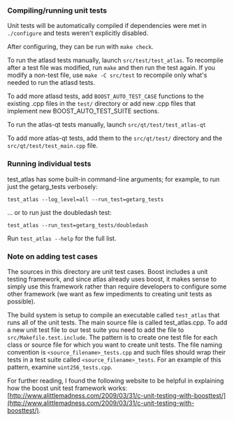 ### Compiling/running unit tests

Unit tests will be automatically compiled if dependencies were met in `./configure`
and tests weren't explicitly disabled.

After configuring, they can be run with `make check`.

To run the atlasd tests manually, launch `src/test/test_atlas`. To recompile
after a test file was modified, run `make` and then run the test again. If you
modify a non-test file, use `make -C src/test` to recompile only what's needed
to run the atlasd tests.

To add more atlasd tests, add `BOOST_AUTO_TEST_CASE` functions to the existing
.cpp files in the `test/` directory or add new .cpp files that
implement new BOOST_AUTO_TEST_SUITE sections.

To run the atlas-qt tests manually, launch `src/qt/test/test_atlas-qt`

To add more atlas-qt tests, add them to the `src/qt/test/` directory and
the `src/qt/test/test_main.cpp` file.

### Running individual tests

test_atlas has some built-in command-line arguments; for
example, to run just the getarg_tests verbosely:

    test_atlas --log_level=all --run_test=getarg_tests

... or to run just the doubledash test:

    test_atlas --run_test=getarg_tests/doubledash

Run `test_atlas --help` for the full list.

### Note on adding test cases

The sources in this directory are unit test cases.  Boost includes a
unit testing framework, and since atlas already uses boost, it makes
sense to simply use this framework rather than require developers to
configure some other framework (we want as few impediments to creating
unit tests as possible).

The build system is setup to compile an executable called `test_atlas`
that runs all of the unit tests.  The main source file is called
test_atlas.cpp. To add a new unit test file to our test suite you need 
to add the file to `src/Makefile.test.include`. The pattern is to create 
one test file for each class or source file for which you want to create 
unit tests.  The file naming convention is `<source_filename>_tests.cpp` 
and such files should wrap their tests in a test suite 
called `<source_filename>_tests`. For an example of this pattern, 
examine `uint256_tests.cpp`.

For further reading, I found the following website to be helpful in
explaining how the boost unit test framework works:
[http://www.alittlemadness.com/2009/03/31/c-unit-testing-with-boosttest/](http://www.alittlemadness.com/2009/03/31/c-unit-testing-with-boosttest/).

